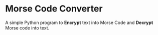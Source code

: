 # Morse Code Converter

A simple Python program to **Encrypt** text into Morse Code and **Decrypt** Morse code into text.
